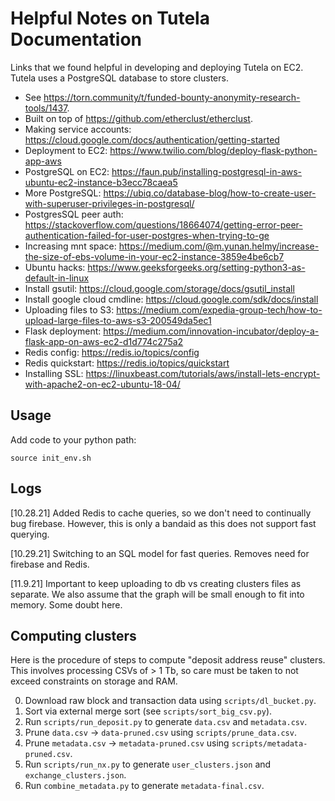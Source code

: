 # Helpful Notes on Tutela Documentation

Links that we found helpful in developing and deploying Tutela on EC2. Tutela uses a PostgreSQL database to store clusters.

- See https://torn.community/t/funded-bounty-anonymity-research-tools/1437.
- Built on top of https://github.com/etherclust/etherclust.
- Making service accounts: https://cloud.google.com/docs/authentication/getting-started
- Deployment to EC2: https://www.twilio.com/blog/deploy-flask-python-app-aws
- PostgreSQL on EC2: https://faun.pub/installing-postgresql-in-aws-ubuntu-ec2-instance-b3ecc78caea5
- More PostgreSQL: https://ubiq.co/database-blog/how-to-create-user-with-superuser-privileges-in-postgresql/
- PostgresSQL peer auth: https://stackoverflow.com/questions/18664074/getting-error-peer-authentication-failed-for-user-postgres-when-trying-to-ge
- Increasing mnt space: https://medium.com/@m.yunan.helmy/increase-the-size-of-ebs-volume-in-your-ec2-instance-3859e4be6cb7
- Ubuntu hacks: https://www.geeksforgeeks.org/setting-python3-as-default-in-linux
- Install gsutil: https://cloud.google.com/storage/docs/gsutil_install
- Install google cloud cmdline: https://cloud.google.com/sdk/docs/install
- Uploading files to S3: https://medium.com/expedia-group-tech/how-to-upload-large-files-to-aws-s3-200549da5ec1
- Flask deployment: https://medium.com/innovation-incubator/deploy-a-flask-app-on-aws-ec2-d1d774c275a2
- Redis config: https://redis.io/topics/config
- Redis quickstart: https://redis.io/topics/quickstart
- Installing SSL: https://linuxbeast.com/tutorials/aws/install-lets-encrypt-with-apache2-on-ec2-ubuntu-18-04/

## Usage 

Add code to your python path:

```
source init_env.sh
```

## Logs

[10.28.21] Added Redis to cache queries, so we don't need to continually bug firebase. However, this is only a bandaid as this does not support fast querying.

[10.29.21] Switching to an SQL model for fast queries. Removes need for firebase and Redis.

[11.9.21] Important to keep uploading to db vs creating clusters files as separate. We also assume that the graph will be small enough to fit into memory. Some doubt here.

## Computing clusters

Here is the procedure of steps to compute "deposit address reuse" clusters. This involves processing CSVs of > 1 Tb, so care must be taken to not exceed constraints on storage and RAM.

0. Download raw block and transaction data using `scripts/dl_bucket.py`.
1. Sort via external merge sort (see `scripts/sort_big_csv.py`).
2. Run `scripts/run_deposit.py` to generate `data.csv` and `metadata.csv`.
3. Prune `data.csv` -> `data-pruned.csv` using `scripts/prune_data.csv`.
4. Prune `metadata.csv` -> `metadata-pruned.csv` using `scripts/metadata-pruned.csv`.
5. Run `scripts/run_nx.py` to generate `user_clusters.json` and `exchange_clusters.json`.
6. Run `combine_metadata.py` to generate `metadata-final.csv`.

